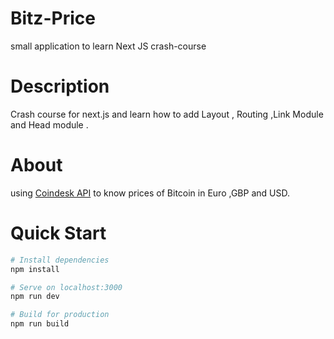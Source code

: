 # Bitz-Price
small application to learn Next JS crash-course 

# Description
Crash course for next.js and learn how to add Layout , Routing ,Link Module and Head module .

# About
using [Coindesk API](https://www.coindesk.com/coindesk-api) to know prices of Bitcoin in Euro ,GBP and USD.    
# Quick Start

``` bash
# Install dependencies
npm install

# Serve on localhost:3000
npm run dev

# Build for production
npm run build
```
